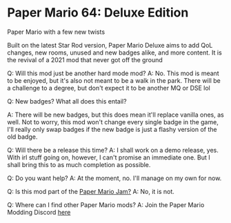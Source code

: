 # Paper Mario 64: Deluxe Edition
Paper Mario with a few new twists

Built on the latest Star Rod version, Paper Mario Deluxe aims to add QoL changes, new rooms, unused and new badges alike, and more content. It is the revival of a 2021 mod that never got off the ground

Q: Will this mod just be another hard mode mod?
A: No. This mod is meant to be enjoyed, but it's also not meant to be a walk in the park. There will be a challenge to a degree, but don't expect it to be another MQ or DSE lol


Q: New badges? What all does this entail?

A: There will be new badges, but this does mean it'll replace vanilla ones, as well. Not to worry, this mod won't change every single badge in the game, I'll really only swap badges if the new badge is just a flashy version of the old badge.


Q: Will there be a release this time?
A: I shall work on a demo release, yes. With irl stuff going on, however, I can't promise an immediate one. But I shall bring this to as much completion as possible.


Q: Do you want help?
A: At the moment, no. I'll manage on my own for now.


Q: Is this mod part of the [Paper Mario Jam?](https://itch.io/jam/paper-mario-modding-jam)
A: No, it is not.


Q: Where can I find other Paper Mario mods?
A: Join the Paper Mario Modding Discord [here](https://discord.gg/JGJ7H5R7eS)
